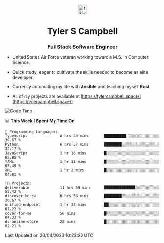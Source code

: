 <p align="center">
<a href="https://www.linkedin.com/in/t36campbell" target="blank"><img align="center" src="https://ik.imagekit.io/t36campbell/Portfolio/linkedin.png.original_m8bbGgPh6.png" alt="t36campbell" height="30" width="30" /></a>
</p>
<h1 align="center">Tyler S Campbell</h1>
<h3 align="center">Full Stack Software Engineer</h3>

* United States Air Force veteran working toward a M.S. in Computer Science.

* Quick study, eager to cultivate the skills needed to become an elite developer.

* Currently automating my life with **Ansible** and teaching myself **Rust**

* All of my projects are available at [https://tylercampbell.space/](https://tylercampbell.space/)

<!--START_SECTION:waka-->
![Code Time](http://img.shields.io/badge/Code%20Time-2%2C408%20hrs%208%20mins-blue)

📊 **This Week I Spent My Time On** 

```text
💬 Programming Languages: 
TypeScript               8 hrs 35 mins       ██████████░░░░░░░░░░░░░░░   39.67 % 
Python                   6 hrs 57 mins       ████████░░░░░░░░░░░░░░░░░   32.17 % 
JavaScript               1 hr 16 mins        █░░░░░░░░░░░░░░░░░░░░░░░░   05.85 % 
YAML                     1 hr 11 mins        █░░░░░░░░░░░░░░░░░░░░░░░░   05.49 % 
XML                      1 hr 2 mins         █░░░░░░░░░░░░░░░░░░░░░░░░   04.81 % 

🐱‍💻 Projects: 
deliverable              11 hrs 59 mins      ██████████████░░░░░░░░░░░   55.42 % 
discover-bc-sw           6 hrs 38 mins       ████████░░░░░░░░░░░░░░░░░   30.67 % 
unified-endpoint         1 hr 33 mins        ██░░░░░░░░░░░░░░░░░░░░░░░   07.22 % 
cover-for-me             56 mins             █░░░░░░░░░░░░░░░░░░░░░░░░   04.33 % 
ds-online-store          28 mins             █░░░░░░░░░░░░░░░░░░░░░░░░   02.21 % 
```


 Last Updated on 20/04/2023 10:23:20 UTC
<!--END_SECTION:waka-->
